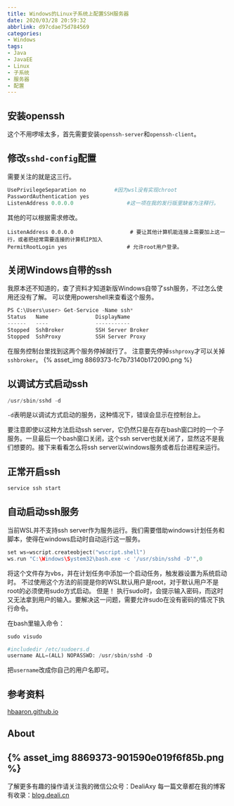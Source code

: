 ```yaml
---
title: Windows的Linux子系统上配置SSH服务器
date: 2020/03/28 20:59:32
abbrlink: d97cdae75d784569
categories:
- Windows
tags:
- Java
- JavaEE
- Linux
- 子系统
- 服务器
- 配置
---
```

## 安装openssh
这个不用啰嗦太多，首先需要安装`openssh-server`和`openssh-client`。


## 修改`sshd-config`配置
需要关注的就是这三行。
```python
UsePrivilegeSeparation no         #因为wsl没有实现chroot
PasswordAuthentication yes
ListenAddress 0.0.0.0                 #这一项在我的发行版里缺省为注释行。
```
其他的可以根据需求修改。
```
ListenAddress 0.0.0.0                  # 要让其他计算机能连接上需要加上这一行，或者把经常需要连接的计算机IP加入
PermitRootLogin yes                   # 允许root用户登录。
```


## 关闭Windows自带的ssh
我原本还不知道的，查了资料才知道新版Windows自带了ssh服务，不过怎么使用还没有了解。
可以使用powershell来查看这个服务。
```python
PS C:\Users\user> Get-Service -Name ssh*
Status   Name               DisplayName
------   ----               -----------
Stopped  SshBroker          SSH Server Broker
Stopped  SshProxy           SSH Server Proxy
```
在服务控制台里找到这两个服务停掉就行了。
注意要先停掉`sshproxy`才可以关掉`sshbroker`。
{% asset_img 8869373-fc7b73140b172090.png %}


## 以调试方式启动ssh
```python
/usr/sbin/sshd -d
```
`-d`表明是以调试方式启动的服务，这种情况下，错误会显示在控制台上。

要注意即使以这种方法启动ssh server，它仍然只是在存在bash窗口时的一个子服务。一旦最后一个bash窗口关闭，这个ssh server也就关闭了，显然这不是我们想要的。接下来看看怎么将ssh server以windows服务或者后台进程来运行。


## 正常开启ssh
```python
service ssh start
```

## 自动启动ssh服务
当前WSL并不支持ssh server作为服务运行。我们需要借助windows计划任务和脚本，使得在windows启动时自动运行这一服务。

```c
set ws=wscript.createobject("wscript.shell")
ws.run "C:\Windows\System32\bash.exe -c '/usr/sbin/sshd -D'",0
```

将这个文件存为vbs，并在计划任务中添加一个启动任务，触发器设置为系统启动时。
不过使用这个方法的前提是你的WSL默认用户是root，对于默认用户不是root的必须使用sudo方式启动。
但是！
执行sudo时，会提示输入密码，而这时又无法拿到用户的输入。要解决这一问题，需要允许sudo在没有密码的情况下执行命令。

在bash里输入命令：
```python
sudo visudo
```

```python
#includedir /etc/sudoers.d
username ALL=(ALL) NOPASSWD: /usr/sbin/sshd -D
```
把`username`改成你自己的用户名即可。

## 参考资料
[hbaaron.github.io](https://hbaaron.github.io/blog_2017/%E5%9C%A8wsl%E4%B8%8B%E5%AE%89%E8%A3%85%E4%BD%BF%E7%94%A8sshd%E5%85%A8%E6%94%BB%E7%95%A5/)


## About
{% asset_img 8869373-901590e019f6f85b.png %}
---------------
了解更多有趣的操作请关注我的微信公众号：DealiAxy
每一篇文章都在我的博客有收录：[blog.deali.cn](http://blog.deali.cn)
